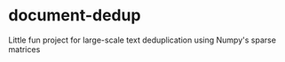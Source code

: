 # document-dedup
Little fun project for large-scale text deduplication using Numpy's sparse matrices

